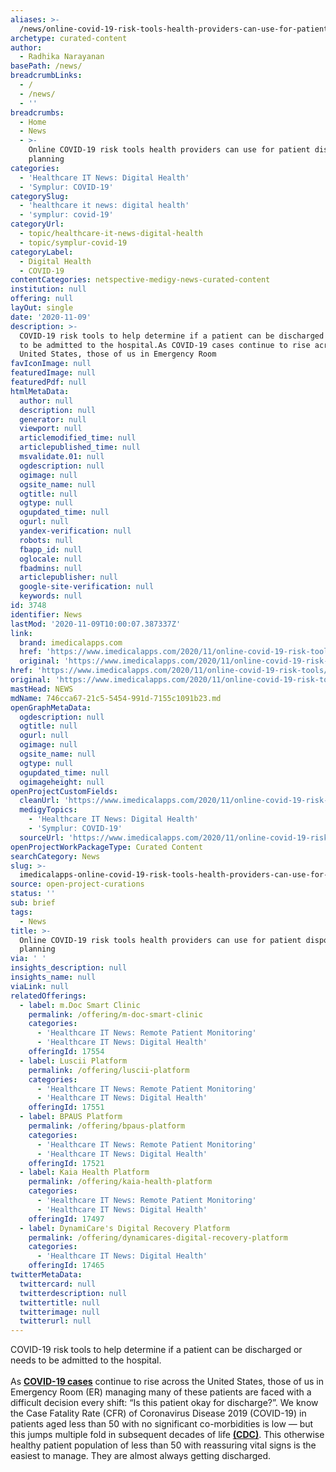 ```yaml
---
aliases: >-
  /news/online-covid-19-risk-tools-health-providers-can-use-for-patient-disposition-planning
archetype: curated-content
author:
  - Radhika Narayanan
basePath: /news/
breadcrumbLinks:
  - /
  - /news/
  - ''
breadcrumbs:
  - Home
  - News
  - >-
    Online COVID-19 risk tools health providers can use for patient disposition
    planning
categories:
  - 'Healthcare IT News: Digital Health'
  - 'Symplur: COVID-19'
categorySlug:
  - 'healthcare it news: digital health'
  - 'symplur: covid-19'
categoryUrl:
  - topic/healthcare-it-news-digital-health
  - topic/symplur-covid-19
categoryLabel:
  - Digital Health
  - COVID-19
contentCategories: netspective-medigy-news-curated-content
institution: null
offering: null
layOut: single
date: '2020-11-09'
description: >-
  COVID-19 risk tools to help determine if a patient can be discharged or needs
  to be admitted to the hospital.As COVID-19 cases continue to rise across the
  United States, those of us in Emergency Room 
favIconImage: null
featuredImage: null
featuredPdf: null
htmlMetaData:
  author: null
  description: null
  generator: null
  viewport: null
  articlemodified_time: null
  articlepublished_time: null
  msvalidate.01: null
  ogdescription: null
  ogimage: null
  ogsite_name: null
  ogtitle: null
  ogtype: null
  ogupdated_time: null
  ogurl: null
  yandex-verification: null
  robots: null
  fbapp_id: null
  oglocale: null
  fbadmins: null
  articlepublisher: null
  google-site-verification: null
  keywords: null
id: 3748
identifier: News
lastMod: '2020-11-09T10:00:07.387337Z'
link:
  brand: imedicalapps.com
  href: 'https://www.imedicalapps.com/2020/11/online-covid-19-risk-tools/'
  original: 'https://www.imedicalapps.com/2020/11/online-covid-19-risk-tools/'
href: 'https://www.imedicalapps.com/2020/11/online-covid-19-risk-tools/'
original: 'https://www.imedicalapps.com/2020/11/online-covid-19-risk-tools/'
mastHead: NEWS
mdName: 746cca67-21c5-5454-991d-7155c1091b23.md
openGraphMetaData:
  ogdescription: null
  ogtitle: null
  ogurl: null
  ogimage: null
  ogsite_name: null
  ogtype: null
  ogupdated_time: null
  ogimageheight: null
openProjectCustomFields:
  cleanUrl: 'https://www.imedicalapps.com/2020/11/online-covid-19-risk-tools/'
  medigyTopics:
    - 'Healthcare IT News: Digital Health'
    - 'Symplur: COVID-19'
  sourceUrl: 'https://www.imedicalapps.com/2020/11/online-covid-19-risk-tools/'
openProjectWorkPackageType: Curated Content
searchCategory: News
slug: >-
  imedicalapps-online-covid-19-risk-tools-health-providers-can-use-for-patient-disposition-planning
source: open-project-curations
status: ''
sub: brief
tags:
  - News
title: >-
  Online COVID-19 risk tools health providers can use for patient disposition
  planning
via: ' '
insights_description: null
insights_name: null
viaLink: null
relatedOfferings:
  - label: m.Doc Smart Clinic
    permalink: /offering/m-doc-smart-clinic
    categories:
      - 'Healthcare IT News: Remote Patient Monitoring'
      - 'Healthcare IT News: Digital Health'
    offeringId: 17554
  - label: Luscii Platform
    permalink: /offering/luscii-platform
    categories:
      - 'Healthcare IT News: Remote Patient Monitoring'
      - 'Healthcare IT News: Digital Health'
    offeringId: 17551
  - label: BPAUS Platform
    permalink: /offering/bpaus-platform
    categories:
      - 'Healthcare IT News: Remote Patient Monitoring'
      - 'Healthcare IT News: Digital Health'
    offeringId: 17521
  - label: Kaia Health Platform
    permalink: /offering/kaia-health-platform
    categories:
      - 'Healthcare IT News: Remote Patient Monitoring'
      - 'Healthcare IT News: Digital Health'
    offeringId: 17497
  - label: DynamiCare's Digital Recovery Platform
    permalink: /offering/dynamicares-digital-recovery-platform
    categories:
      - 'Healthcare IT News: Digital Health'
    offeringId: 17465
twitterMetaData:
  twittercard: null
  twitterdescription: null
  twittertitle: null
  twitterimage: null
  twitterurl: null
---
```

<p>COVID-19 risk tools to help determine if a patient can be discharged or needs to be admitted to the hospital.<br><br>As <a href="https://www.imedicalapps.com/tag/covid/"><strong>COVID-19 cases</strong></a> continue to rise across the United States, those of us in Emergency Room (ER) managing many of these patients are faced with a difficult decision every shift: “Is this patient okay for discharge?”. We know the Case Fatality Rate (CFR) of Coronavirus Disease 2019 (COVID-19) in patients aged less than 50 with no significant co-morbidities is low — but this jumps multiple fold in subsequent decades of life <a href="https://www.cdc.gov/coronavirus/2019-ncov/hcp/planning-scenarios.html#definitions"><strong>(CDC)</strong></a>. This otherwise healthy patient population of less than 50 with reassuring vital signs is the easiest to manage. They are almost always getting discharged.</p>
